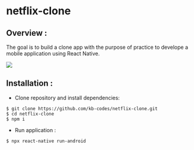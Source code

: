 # netflix-clone
## Overview :
The goal is to build a clone app with the purpose of practice to develope a mobile application using React Native.

![](./screenshots.png)

## Installation :
* Clone repository and install dependencies:
``` 
$ git clone https://github.com/kb-codes/netflix-clone.git
$ cd netflix-clone
$ npm i
```

* Run application :
```
$ npx react-native run-android
```

